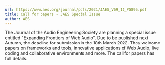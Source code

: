 ```yaml
---
url: https://www.aes.org/journal/pdfs/2021/JAES_V69_11_PG895.pdf
title: Call for papers - JAES Special Issue
author: AES
---
```


The Journal of the Audio Engineering Society are planning a special issue entitled "Expanding Frontiers of Web Audio". Due to be published next Autumn, the deadline for submission is the 18th March 2022. They welcome papers on frameworks and tools, innovative applications of Web Audio, live coding and collaborative environments and more. The call for papers has full details.
